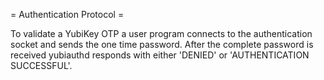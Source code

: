 
= Authentication Protocol =

To validate a YubiKey OTP a user program connects to the authentication socket
and sends the one time password. After the complete password is received
yubiauthd responds with either 'DENIED' or 'AUTHENTICATION SUCCESSFUL'.
